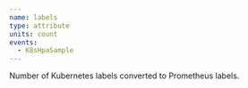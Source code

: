 ```yaml
---
name: labels
type: attribute
units: count
events:
  - K8sHpaSample 
---
```


Number of Kubernetes labels converted to Prometheus labels.